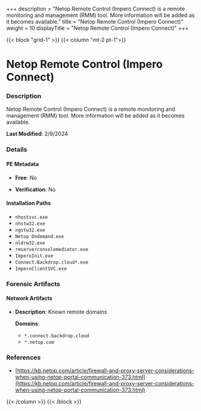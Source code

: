 +++
description = "Netop Remote Control (Impero Connect) is a remote monitoring and management (RMM) tool. More information will be added as it becomes available."
title = "Netop Remote Control (Impero Connect)"
weight = 10
displayTitle = "Netop Remote Control (Impero Connect)"
+++


{{< block "grid-1" >}}
{{< column "mt-2 pt-1">}}

# Netop Remote Control (Impero Connect)


### Description

Netop Remote Control (Impero Connect) is a remote monitoring and management (RMM) tool. More information will be added as it becomes available.



**Last Modified**: 2/9/2024

### Details


#### PE Metadata


- **Free**: No

- **Verification**: No




#### Installation Paths
- `nhostsvc.exe`
- `nhstw32.exe`
- `ngstw32.exe`
- `Netop Ondemand.exe`
- `nldrw32.exe`
- `rmserverconsolemediator.exe`
- `ImperoInit.exe`
- `Connect.Backdrop.cloud*.exe`
- `ImperoClientSVC.exe`

### Forensic Artifacts




#### Network Artifacts

- **Description**: Known remote domains

  **Domains**:
    - `*.connect.backdrop.cloud`
    - `*.netop.com`





### References
- [https://kb.netop.com/article/firewall-and-proxy-server-considerations-when-using-netop-portal-communication-373.html](https://kb.netop.com/article/firewall-and-proxy-server-considerations-when-using-netop-portal-communication-373.html)



{{< /column >}}
{{< /block >}}
